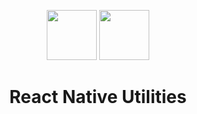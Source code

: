 <p align="center">
  <img src="https://cdn.auth0.com/blog/react-js/react.png" width="80"/>
  <img src="https://t1.rbxcdn.com/14b7612680a5bd02375f1941a5cca552" width="80"/>
</p>

<h1 align="center">React Native Utilities</h1>
